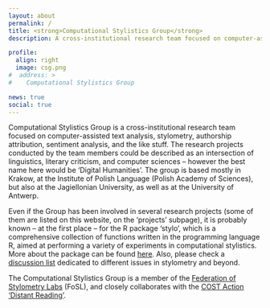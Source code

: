 ```yaml
---
layout: about
permalink: /
title: <strong>Computational Stylistics Group</strong>
description: A cross-institutional research team focused on computer-assisted text analysis.

profile:
  align: right
  image: csg.png
#  address: >
#    Computational Stylistics Group

news: true
social: true
---
```


Computational Stylistics Group is a cross-institutional research team focused on computer-assisted text analysis, stylometry, authorship attribution, sentiment analysis, and the like stuff. The research projects conducted by the team members could be described as an intersection of linguistics, literary criticism, and computer sciences – however the best name here would be ‘Digital Humanities’. The group is based mostly in Krakow, at the Institute of Polish Language (Polish Academy of Sciences), but also at the Jagiellonian University, as well as at the University of Antwerp. 

Even if the Group has been involved in several research projects (some of them are listed on this website, on the ‘projects’ subpage), it is probably known – at the first place – for the R package ‘stylo’, which is a comprehensive collection of functions written in the programming language R, aimed at performing a variety of experiments in computational stylistics. More about the package can be found [here](https://github.com/computationalstylistics/stylo). Also, please check a [discussion list](https://groups.google.com/forum/#!forum/computationalstylistics) dedicated to different issues in stylometry and beyond. 

The Computational Stylistics Group is a member of the [Federation of Stylometry Labs](https://fosl.ijp.pan.pl/) (FoSL), and closely collaborates with the [COST Action ‘Distant Reading’](https://www.distant-reading.net/).




